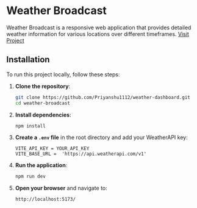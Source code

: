 # Weather Broadcast
Weather Broadcast is a responsive web application that provides detailed weather information for various locations over different timeframes.
[Visit Project](https://weather-dashboard-one-pi.vercel.app/)

## Installation

To run this project locally, follow these steps:

1. **Clone the repository**:
    ```bash
    git clone https://github.com/Priyanshu1112/weather-dashboard.git
    cd weather-broadcast
    ```

2. **Install dependencies**:
    ```bash
    npm install
    ```

3. **Create a `.env` file** in the root directory and add your WeatherAPI key:
    ```env
    VITE_API_KEY = YOUR_API_KEY
    VITE_BASE_URL =  'https://api.weatherapi.com/v1'
    ```

4. **Run the application**:
    ```bash
    npm run dev
    ```

5. **Open your browser** and navigate to:
    ```
    http://localhost:5173/
    ```







